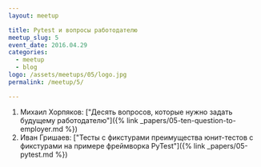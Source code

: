 ```yaml
---
layout: meetup

title: Pytest и вопросы работодателю
meetup_slug: 5
event_date: 2016.04.29
categories:
  - meetup
  - blog
logo: /assets/meetups/05/logo.jpg
permalink: /meetup/5/

---
```


1. Михаил Хорпяков: ["Десять вопросов, которые нужно задать будущему работодателю"]({% link _papers/05-ten-question-to-employer.md %})
2. Иван Гришаев: ["Тесты с фикстурами преимущества юнит-тестов с фикстурами на примере фреймворка PyTest"]({% link _papers/05-pytest.md %})

